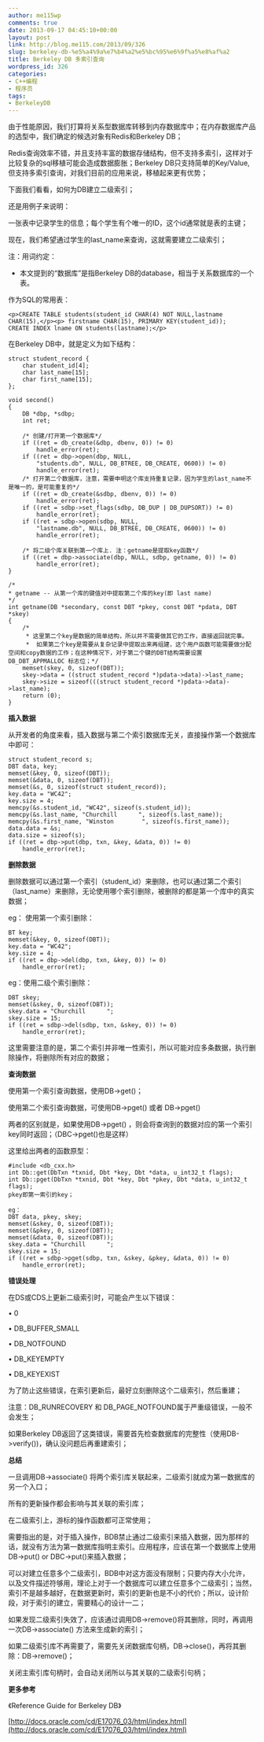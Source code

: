 ```yaml
---
author: me115wp
comments: true
date: 2013-09-17 04:45:10+00:00
layout: post
link: http://blog.me115.com/2013/09/326
slug: berkeley-db-%e5%a4%9a%e7%b4%a2%e5%bc%95%e6%9f%a5%e8%af%a2
title: Berkeley DB 多索引查询
wordpress_id: 326
categories:
- C++编程
- 程序员
tags:
- BerkeleyDB
---
```


由于性能原因，我们打算将关系型数据库转移到内存数据库中；在内存数据库产品的选型中，我们确定的候选对象有Redis和Berkeley DB；

 

Redis查询效率不错，并且支持丰富的数据存储结构，但不支持多索引，这样对于比较复杂的sql移植可能会造成数据膨胀；Berkeley DB只支持简单的Key/Value, 但支持多索引查询，对我们目前的应用来说，移植起来更有优势；

 

 

下面我们看看，如何为DB建立二级索引；

 

还是用例子来说明：

 

一张表中记录学生的信息；每个学生有个唯一的ID，这个id通常就是表的主键；

 

现在，我们希望通过学生的last_name来查询，这就需要建立二级索引；

 

注：用词约定：

 

* 本文提到的“数据库”是指Berkeley DB的database，相当于关系数据库的一个表。

 

作为SQL的常用表：

 
    
    <p>CREATE TABLE students(student_id CHAR(4) NOT NULL,lastname CHAR(15),</p><p> firstname CHAR(15), PRIMARY KEY(student_id));
    CREATE INDEX lname ON students(lastname);</p>





在Berkeley DB中，就是定义为如下结构：




    
    struct student_record {
        char student_id[4];
        char last_name[15];
        char first_name[15];
    };
    
    void second()
    {
        DB *dbp, *sdbp;
        int ret;
    
        /* 创建/打开第一个数据库*/
        if ((ret = db_create(&dbp, dbenv, 0)) != 0)
            handle_error(ret);
        if ((ret = dbp->open(dbp, NULL,
            "students.db", NULL, DB_BTREE, DB_CREATE, 0600)) != 0)
            handle_error(ret);
        /* 打开第二个数据库，注意，需要申明这个库支持重复记录，因为学生的last_name不是唯一的，是可能重复的*/  
        if ((ret = db_create(&sdbp, dbenv, 0)) != 0)
            handle_error(ret);
        if ((ret = sdbp->set_flags(sdbp, DB_DUP | DB_DUPSORT)) != 0)
            handle_error(ret);
        if ((ret = sdbp->open(sdbp, NULL,
            "lastname.db", NULL, DB_BTREE, DB_CREATE, 0600)) != 0)
            handle_error(ret);
    
        /* 将二级个库关联到第一个库上. 注：getname是提取key函数*/
        if ((ret = dbp->associate(dbp, NULL, sdbp, getname, 0)) != 0)
            handle_error(ret);
    }
    
    /*
    * getname -- 从第一个库的键值对中提取第二个库的key(即 last name)
    */
    int getname(DB *secondary, const DBT *pkey, const DBT *pdata, DBT *skey)
    {
        /*
         * 这里第二个key是数据的简单结构，所以并不需要做其它的工作，直接返回就完事。
         *  如果第二个key是需要从复杂记录中提取出来再组建，这个用户函数可能需要做分配空间和copy数据的工作；在这种情况下，对于第二个键的DBT结构需要设置 DB_DBT_APPMALLOC 标志位；*/
        memset(skey, 0, sizeof(DBT));
        skey->data = ((struct student_record *)pdata->data)->last_name;
        skey->size = sizeof(((struct student_record *)pdata->data)->last_name);
        return (0);
    }









**插入数据**





从开发者的角度来看，插入数据与第二个索引数据库无关，直接操作第一个数据库中即可：




    
    struct student_record s;
    DBT data, key;
    memset(&key, 0, sizeof(DBT));
    memset(&data, 0, sizeof(DBT));
    memset(&s, 0, sizeof(struct student_record));
    key.data = "WC42";
    key.size = 4;
    memcpy(&s.student_id, "WC42", sizeof(s.student_id));
    memcpy(&s.last_name, "Churchill      ", sizeof(s.last_name));
    memcpy(&s.first_name, "Winston        ", sizeof(s.first_name));
    data.data = &s;
    data.size = sizeof(s);
    if ((ret = dbp->put(dbp, txn, &key, &data, 0)) != 0)
        handle_error(ret);









**删除数据**





删除数据可以通过第一个索引（student_id）来删除，也可以通过第二个索引（last_name）来删除，无论使用哪个索引删除，被删除的都是第一个库中的真实数据；





eg： 使用第一个索引删除：




    
    BT key;
    memset(&key, 0, sizeof(DBT));
    key.data = "WC42";
    key.size = 4;
    if ((ret = dbp->del(dbp, txn, &key, 0)) != 0)
        handle_error(ret);









eg：使用二级个索引删除：








    
    DBT skey;
    memset(&skey, 0, sizeof(DBT));
    skey.data = "Churchill      ";
    skey.size = 15;
    if ((ret = sdbp->del(sdbp, txn, &skey, 0)) != 0)
        handle_error(ret);









这里需要注意的是，第二个索引并非唯一性索引，所以可能对应多条数据，执行删除操作，将删除所有对应的数据；









**查询数据**





使用第一个索引查询数据，使用DB->get()；





使用第二个索引查询数据，可使用DB->pget() 或者 DB->pget()





两者的区别就是，如果使用DB->pget() ，则会将查询到的数据对应的第一个索引key同时返回；（DBC->pget()也是这样）





这里给出两者的函数原型：




    
    #include <db_cxx.h>
    int Db::get(DbTxn *txnid, Dbt *key, Dbt *data, u_int32_t flags);
    int Db::pget(DbTxn *txnid, Dbt *key, Dbt *pkey, Dbt *data, u_int32_t flags); 
    pkey即第一索引的key；
    
    eg：
    DBT data, pkey, skey;
    memset(&skey, 0, sizeof(DBT));
    memset(&pkey, 0, sizeof(DBT));
    memset(&data, 0, sizeof(DBT));
    skey.data = "Churchill      ";
    skey.size = 15;
    if ((ret = sdbp->pget(sdbp, txn, &skey, &pkey, &data, 0)) != 0)
        handle_error(ret);









**错误处理**





在DS或CDS上更新二级索引时，可能会产生以下错误：





• 0





• DB_BUFFER_SMALL





• DB_NOTFOUND





• DB_KEYEMPTY





• DB_KEYEXIST





为了防止这些错误，在索引更新后，最好立刻删除这个二级索引，然后重建；





注意：DB_RUNRECOVERY 和 DB_PAGE_NOTFOUND属于严重级错误，一般不会发生；





如果Berkeley DB返回了这类错误，需要首先检查数据库的完整性（使用DB->verify())，确认没问题后再重建索引；









**总结**





一旦调用DB->associate() 将两个索引库关联起来，二级索引就成为第一数据库的另一个入口；





所有的更新操作都会影响与其关联的索引库；





在二级索引上，游标的操作函数都可正常使用；





需要指出的是，对于插入操作，BDB禁止通过二级索引来插入数据，因为那样的话，就没有方法为第一数据库指明主索引。应用程序，应该在第一个数据库上使用DB->put() or DBC->put()来插入数据；





可以对建立任意多个二级索引，BDB中对这方面没有限制；只要内存大小允许，以及文件描述符够用，理论上对于一个数据库可以建立任意多个二级索引；当然，索引不是越多越好，在数据更新时，索引的更新也是不小的代价；所以，设计阶段，对于索引的建立，需要精心的设计一二；





如果发现二级索引失效了，应该通过调用DB->remove()将其删除，同时，再调用一次DB->associate() 方法来生成新的索引；





如果二级索引库不再需要了，需要先关闭数据库句柄，DB->close()，再将其删除：DB->remove()；





关闭主索引库句柄时，会自动关闭所以与其关联的二级索引句柄；









**更多参考**





《Reference Guide for Berkeley DB》





[http://docs.oracle.com/cd/E17076_03/html/index.html](http://docs.oracle.com/cd/E17076_03/html/index.html)

